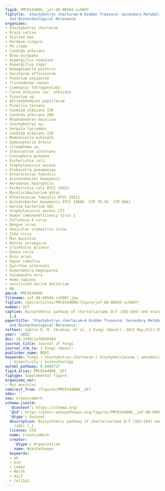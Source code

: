 ```yaml
---
figid: PMC9144806__jof-08-00504-sch007
figtitle: 'Stachybotrys chartarum—A Hidden Treasure: Secondary Metabolites, Bioactivities,
  and Biotechnological Relevance'
organisms:
- Stachybotrys chartarum
- Oryza sativa
- Glycine max
- Hordeum vulgare
- PX clade
- Candida albicans
- Olea europaea
- Aspergillus nidulans
- Aspergillus niger
- Komagataella pastoris
- Saccharum officinarum
- Fusarium oxysporum
- Trichoderma reesei
- Cyamopsis tetragonoloba
- Carex albicans var. albicans
- Fusarium sp.
- Aklioshbomyces papillarum
- Pinellia ternata
- Candida albicans 23R
- Candida albicans 28H
- Rhododendron dauricum
- Stachybotrys sp.
- Serpula lacrymans
- Candida albicans 22O
- Memnoniella echinata
- Zymoseptoria brevis
- Coleophoma sp.
- Staurastrum alternans
- Coniophora puteana
- Escherichia coli
- Staphylococcus aureus
- Klebsiella pneumoniae
- Enterococcus faecalis
- Acinetobacter baumannii
- Aeromonas hydrophila
- Escherichia coli ATCC 25922
- Mycolicibacterium phlei
- Enterococcus faecalis ATCC 29212
- Acinetobacter baumannii ATCC 19606  CIP 70.34  JCM 6841
- marine bacterium SO3
- Staphylococcus aureus CI7
- Human immunodeficiency virus 1
- Influenza A virus
- Dengue virus
- Vesicular stomatitis virus
- Zika virus
- Mus musculus
- Rattus norvegicus
- Cricetulus griseus
- Danio rerio
- Ovis aries
- Equus caballus
- Epirrhoe alternata
- Himerometra magnipinna
- Salamandra atra
- Homo sapiens
- uncultured marine bacterium
- NA
pmcid: PMC9144806
filename: jof-08-00504-sch007.jpg
figlink: /pmc/articles/PMC9144806/figure/jof-08-00504-sch007/
number: SF7
caption: Biosynthetic pathway of chartarlactams Q–T (101–104) and stachyin B (109)
  [,].
papertitle: 'Stachybotrys chartarum—A Hidden Treasure: Secondary Metabolites, Bioactivities,
  and Biotechnological Relevance.'
reftext: Sabrin R. M. Ibrahim, et al. J Fungi (Basel). 2022 May;8(5):504.
year: '2022'
doi: 10.3390/jof8050504
journal_title: Journal of Fungi
journal_nlm_ta: J Fungi (Basel)
publisher_name: MDPI
keywords: fungi | Stachybotrys chartarum | Stachybotriaceae | metabolites | phenylspirodrimanes
  | bioactivity | biotechnology
automl_pathway: 0.8403727
figid_alias: PMC9144806__SF7
figtype: Supplemental figure
organisms_ner:
- Mus musculus
redirect_from: /figures/PMC9144806__SF7
ndex: ''
seo: CreativeWork
schema-jsonld:
  '@context': https://schema.org/
  '@id': https://pfocr.wikipathways.org/figures/PMC9144806__jof-08-00504-sch007.html
  '@type': Dataset
  description: Biosynthetic pathway of chartarlactams Q–T (101–104) and stachyin B
    (109) [,].
  license: CC0
  name: CreativeWork
  creator:
    '@type': Organization
    name: WikiPathways
  keywords:
  - oh
  - Erh
  - Lama2
  - Mertk
  - A1cf
  - Col11a1
---
```

